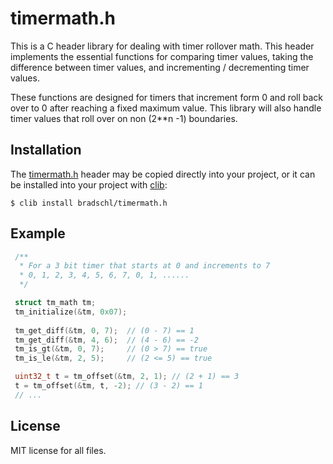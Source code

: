 # timermath.h
This is a C header library for dealing with timer rollover math. This header implements the essential functions for comparing timer values, taking the difference between timer values, and incrementing / decrementing timer values.

These functions are designed for timers that increment form 0 and roll back over to 0 after reaching a fixed maximum value. This library will also handle timer values that roll over on non (2**n -1) boundaries.

## Installation
The [timermath.h](src/timermath/timermath.h) header may be copied directly into your project, or it can be installed into your project with [clib](https://github.com/clibs/clib):

```
$ clib install bradschl/timermath.h
```

## Example
```C
 /**
  * For a 3 bit timer that starts at 0 and increments to 7
  * 0, 1, 2, 3, 4, 5, 6, 7, 0, 1, ......
  */

 struct tm_math tm;
 tm_initialize(&tm, 0x07);
 
 tm_get_diff(&tm, 0, 7);  // (0 - 7) == 1
 tm_get_diff(&tm, 4, 6);  // (4 - 6) == -2
 tm_is_gt(&tm, 0, 7);     // (0 > 7) == true
 tm_is_le(&tm, 2, 5);     // (2 <= 5) == true

 uint32_t t = tm_offset(&tm, 2, 1); // (2 + 1) == 3
 t = tm_offset(&tm, t, -2); // (3 - 2) == 1
 // ...
```

## License
MIT license for all files.

